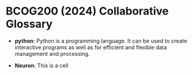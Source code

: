 # BCOG200 (2024) Collaborative Glossary

- **python**: Python is a programming language. It can be used to create interactive programs as well as for efficient and flexible data management and processing.

- **Neuron**: This is a cell
